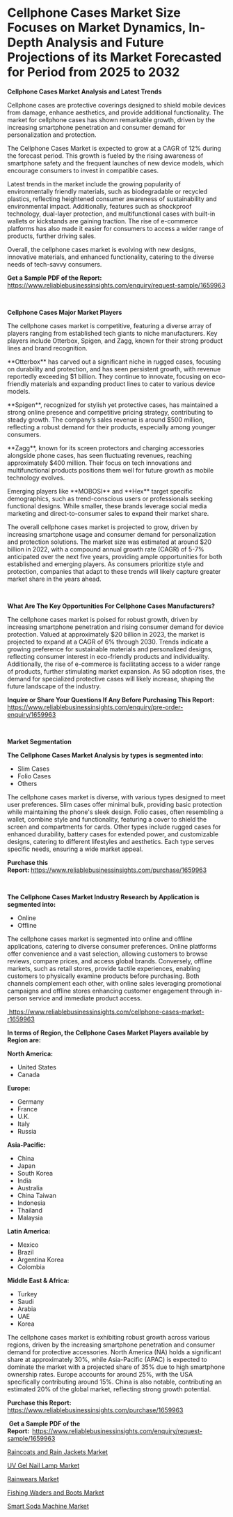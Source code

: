 <p><h1>Cellphone Cases Market Size Focuses on Market Dynamics, In-Depth Analysis and Future Projections of its Market Forecasted for Period from 2025 to 2032</h1></p><p><strong>Cellphone Cases Market Analysis and Latest Trends</strong></p>
<p><p>Cellphone cases are protective coverings designed to shield mobile devices from damage, enhance aesthetics, and provide additional functionality. The market for cellphone cases has shown remarkable growth, driven by the increasing smartphone penetration and consumer demand for personalization and protection.</p><p>The Cellphone Cases Market is expected to grow at a CAGR of 12% during the forecast period. This growth is fueled by the rising awareness of smartphone safety and the frequent launches of new device models, which encourage consumers to invest in compatible cases. </p><p>Latest trends in the market include the growing popularity of environmentally friendly materials, such as biodegradable or recycled plastics, reflecting heightened consumer awareness of sustainability and environmental impact. Additionally, features such as shockproof technology, dual-layer protection, and multifunctional cases with built-in wallets or kickstands are gaining traction. The rise of e-commerce platforms has also made it easier for consumers to access a wider range of products, further driving sales.</p><p>Overall, the cellphone cases market is evolving with new designs, innovative materials, and enhanced functionality, catering to the diverse needs of tech-savvy consumers.</p></p>
<p><strong>Get a Sample PDF of the Report:&nbsp;</strong> <a href="https://www.reliablebusinessinsights.com/enquiry/request-sample/1659963?utm_campaign=1113&utm_medium=2&utm_source=Github&utm_content=ia&utm_term=08022025&utm_id=cellphone-cases">https://www.reliablebusinessinsights.com/enquiry/request-sample/1659963</a></p>
<p>&nbsp;</p>
<p><strong>Cellphone Cases Major Market Players</strong></p>
<p><p>The cellphone cases market is competitive, featuring a diverse array of players ranging from established tech giants to niche manufacturers. Key players include Otterbox, Spigen, and Zagg, known for their strong product lines and brand recognition. </p><p>**Otterbox** has carved out a significant niche in rugged cases, focusing on durability and protection, and has seen persistent growth, with revenue reportedly exceeding $1 billion. They continue to innovate, focusing on eco-friendly materials and expanding product lines to cater to various device models.</p><p>**Spigen**, recognized for stylish yet protective cases, has maintained a strong online presence and competitive pricing strategy, contributing to steady growth. The company’s sales revenue is around $500 million, reflecting a robust demand for their products, especially among younger consumers.</p><p>**Zagg**, known for its screen protectors and charging accessories alongside phone cases, has seen fluctuating revenues, reaching approximately $400 million. Their focus on tech innovations and multifunctional products positions them well for future growth as mobile technology evolves.</p><p>Emerging players like **MOBOSI** and **Hex** target specific demographics, such as trend-conscious users or professionals seeking functional designs. While smaller, these brands leverage social media marketing and direct-to-consumer sales to expand their market share.</p><p>The overall cellphone cases market is projected to grow, driven by increasing smartphone usage and consumer demand for personalization and protection solutions. The market size was estimated at around $20 billion in 2022, with a compound annual growth rate (CAGR) of 5-7% anticipated over the next five years, providing ample opportunities for both established and emerging players. As consumers prioritize style and protection, companies that adapt to these trends will likely capture greater market share in the years ahead.</p></p>
<p>&nbsp;</p>
<p><strong>What Are The Key Opportunities For Cellphone Cases Manufacturers?</strong></p>
<p><p>The cellphone cases market is poised for robust growth, driven by increasing smartphone penetration and rising consumer demand for device protection. Valued at approximately $20 billion in 2023, the market is projected to expand at a CAGR of 6% through 2030. Trends indicate a growing preference for sustainable materials and personalized designs, reflecting consumer interest in eco-friendly products and individuality. Additionally, the rise of e-commerce is facilitating access to a wider range of products, further stimulating market expansion. As 5G adoption rises, the demand for specialized protective cases will likely increase, shaping the future landscape of the industry.</p></p>
<p><strong>Inquire or Share Your Questions If Any Before Purchasing This Report:</strong> <a href="https://www.reliablebusinessinsights.com/enquiry/pre-order-enquiry/1659963?utm_campaign=1113&utm_medium=2&utm_source=Github&utm_content=ia&utm_term=08022025&utm_id=cellphone-cases">https://www.reliablebusinessinsights.com/enquiry/pre-order-enquiry/1659963</a></p>
<p>&nbsp;</p>
<p><strong>Market Segmentation</strong></p>
<p><strong>The Cellphone Cases Market Analysis by types is segmented into:</strong></p>
<p><ul><li>Slim Cases</li><li>Folio Cases</li><li>Others</li></ul></p>
<p><p>The cellphone cases market is diverse, with various types designed to meet user preferences. Slim cases offer minimal bulk, providing basic protection while maintaining the phone's sleek design. Folio cases, often resembling a wallet, combine style and functionality, featuring a cover to shield the screen and compartments for cards. Other types include rugged cases for enhanced durability, battery cases for extended power, and customizable designs, catering to different lifestyles and aesthetics. Each type serves specific needs, ensuring a wide market appeal.</p></p>
<p><strong>Purchase this Report:&nbsp;</strong><a href="https://www.reliablebusinessinsights.com/purchase/1659963?utm_campaign=1113&utm_medium=2&utm_source=Github&utm_content=ia&utm_term=08022025&utm_id=cellphone-cases">https://www.reliablebusinessinsights.com/purchase/1659963</a></p>
<p>&nbsp;</p>
<p><strong>The Cellphone Cases Market Industry Research by Application is segmented into:</strong></p>
<p><ul><li>Online</li><li>Offline</li></ul></p>
<p><p>The cellphone cases market is segmented into online and offline applications, catering to diverse consumer preferences. Online platforms offer convenience and a vast selection, allowing customers to browse reviews, compare prices, and access global brands. Conversely, offline markets, such as retail stores, provide tactile experiences, enabling customers to physically examine products before purchasing. Both channels complement each other, with online sales leveraging promotional campaigns and offline stores enhancing customer engagement through in-person service and immediate product access.</p></p>
<p><a href="https://www.reliablebusinessinsights.com/cellphone-cases-market-r1659963?utm_campaign=1113&utm_medium=2&utm_source=Github&utm_content=ia&utm_term=08022025&utm_id=cellphone-cases">&nbsp;https://www.reliablebusinessinsights.com/cellphone-cases-market-r1659963</a></p>
<p><strong>In terms of Region, the Cellphone Cases Market Players available by Region are:</strong></p>
<p>
    <p> <strong> North America: </strong>
        <ul>
            <li>United States</li>
            <li>Canada</li>
        </ul>
        </p> 
    <p> <strong> Europe: </strong>
        <ul>
            <li>Germany</li>
            <li>France</li>
            <li>U.K.</li>
            <li>Italy</li>
            <li>Russia</li>
        </ul>
        </p> 
    <p> <strong> Asia-Pacific: </strong>
        <ul>
            <li>China</li>
            <li>Japan</li>
            <li>South Korea</li>
            <li>India</li>
            <li>Australia</li>
            <li>China Taiwan</li>
            <li>Indonesia</li>
            <li>Thailand</li>
            <li>Malaysia</li>
        </ul>
        </p> 
    <p> <strong> Latin America: </strong>
        <ul>
            <li>Mexico</li>
            <li>Brazil</li>
            <li>Argentina Korea</li>
            <li>Colombia</li>
        </ul>
        </p> 
    <p> <strong> Middle East & Africa: </strong>
        <ul>
            <li>Turkey</li>
            <li>Saudi</li>
            <li>Arabia</li>
            <li>UAE</li>
            <li>Korea</li>
        </ul>
    </p>
    </p>
<p><p>The cellphone cases market is exhibiting robust growth across various regions, driven by the increasing smartphone penetration and consumer demand for protective accessories. North America (NA) holds a significant share at approximately 30%, while Asia-Pacific (APAC) is expected to dominate the market with a projected share of 35% due to high smartphone ownership rates. Europe accounts for around 25%, with the USA specifically contributing around 15%. China is also notable, contributing an estimated 20% of the global market, reflecting strong growth potential.</p></p>
<p><strong>Purchase this Report: </strong><a href="https://www.reliablebusinessinsights.com/purchase/1659963?utm_campaign=1113&utm_medium=2&utm_source=Github&utm_content=ia&utm_term=08022025&utm_id=cellphone-cases">https://www.reliablebusinessinsights.com/purchase/1659963</a></p>
<p>&nbsp;<strong>Get a Sample PDF of the Report:&nbsp;&nbsp;</strong><a href="https://www.reliablebusinessinsights.com/enquiry/request-sample/1659963?utm_campaign=1113&utm_medium=2&utm_source=Github&utm_content=ia&utm_term=08022025&utm_id=cellphone-cases">https://www.reliablebusinessinsights.com/enquiry/request-sample/1659963</a></p>
<p><strong></strong></p>
<p><p><a href="https://github.com/carylgrinko/Market-Research-Report-List-1/blob/main/raincoats-and-rain-jackets-market.md?utm_campaign=1113&utm_medium=2&utm_source=Github&utm_content=ia&utm_term=08022025&utm_id=cellphone-cases">Raincoats and Rain Jackets Market</a></p><p><a href="https://github.com/guinoopandam/Market-Research-Report-List-1/blob/main/uv-gel-nail-lamp-market.md?utm_campaign=1113&utm_medium=2&utm_source=Github&utm_content=ia&utm_term=08022025&utm_id=cellphone-cases">UV Gel Nail Lamp Market</a></p><p><a href="https://github.com/ziogaskangui96/Market-Research-Report-List-1/blob/main/rainwears-market.md?utm_campaign=1113&utm_medium=2&utm_source=Github&utm_content=ia&utm_term=08022025&utm_id=cellphone-cases">Rainwears Market</a></p><p><a href="https://github.com/rushanday/Market-Research-Report-List-1/blob/main/fishing-waders-and-boots-market.md?utm_campaign=1113&utm_medium=2&utm_source=Github&utm_content=ia&utm_term=08022025&utm_id=cellphone-cases">Fishing Waders and Boots Market</a></p><p><a href="https://github.com/leyesamilej/Market-Research-Report-List-1/blob/main/smart-soda-machine-market.md?utm_campaign=1113&utm_medium=2&utm_source=Github&utm_content=ia&utm_term=08022025&utm_id=cellphone-cases">Smart Soda Machine Market</a></p></p>